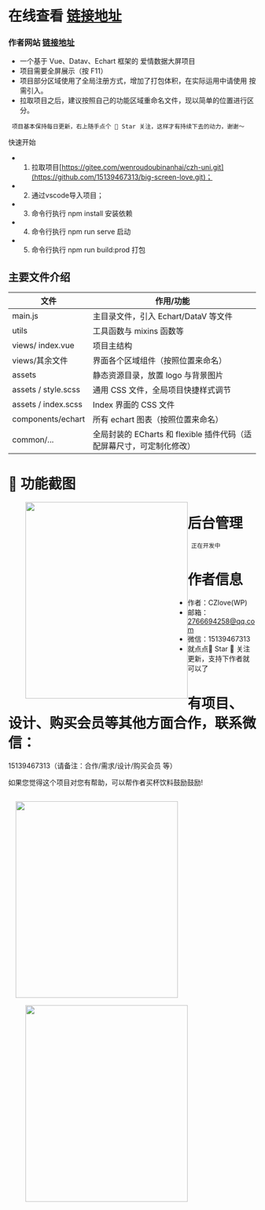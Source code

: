 # 在线查看 [链接地址](https://znunwm.top/loveplus/bigscreen/index.html)

### 作者网站 [链接地址](https://znunwm.top)

- 一个基于 Vue、Datav、Echart 框架的 爱情数据大屏项目
- 项目需要全屏展示（按 F11）
- 项目部分区域使用了全局注册方式，增加了打包体积，在实际运用中请使用 按需引入。
- 拉取项目之后，建议按照自己的功能区域重命名文件，现以简单的位置进行区分。



```
 项目基本保持每日更新，右上随手点个 🌟 Star 关注，这样才有持续下去的动力，谢谢～

```

快速开始

- 1. 拉取项目[https://gitee.com/wenroudoubinanhai/czh-uni.git](https://github.com/15139467313/big-screen-love.git)；
- 2. 通过vscode导入项目；
- 3. 命令行执行 npm install 安装依赖
- 4. 命令行执行 npm run serve 启动
- 5. 命令行执行 npm run  build:prod 打包




## 主要文件介绍

| 文件                | 作用/功能                                                              |
| ------------------- | --------------------------------------------------------------------- |
| main.js             | 主目录文件，引入 Echart/DataV 等文件                                    |
| utils               | 工具函数与 mixins 函数等                                                |
| views/ index.vue    | 项目主结构                                                             |
| views/其余文件       | 界面各个区域组件（按照位置来命名）                                       |
| assets              | 静态资源目录，放置 logo 与背景图片                                       |
| assets / style.scss | 通用 CSS 文件，全局项目快捷样式调节                                      |
| assets / index.scss | Index 界面的 CSS 文件                                                  |
| components/echart   | 所有 echart 图表（按照位置来命名）                                      |
| common/...          | 全局封装的 ECharts 和 flexible 插件代码（适配屏幕尺寸，可定制化修改）     |


# 📃 功能截图
<img src="https://znunwm.top/loveplus/WechatIMG18.jpg" width = "330" height="400" style="float:left; margin-left: 35px;"/>

# 后台管理
```
 正在开发中

```


# 作者信息
- 作者：CZlove(WP)
- 邮箱：2766694258@qq.com
- 微信：15139467313
- 就点点🌟 Star 🌟 关注更新，支持下作者就可以了
# 有项目、设计、购买会员等其他方面合作，联系微信：
15139467313（请备注：合作/需求/设计/购买会员 等）


如果您觉得这个项目对您有帮助，可以帮作者买杯饮料鼓励鼓励!



<img src="https://znunwm.top/upload/2023/04/%E5%BE%AE%E4%BF%A1%E5%9B%BE%E7%89%87_20230402163414.jpg" width = "330" height="400" style="float:left; margin: 15px;"/>
<img src="https://znunwm.top/upload/2023/04/%E5%BE%AE%E4%BF%A1%E5%9B%BE%E7%89%87_20230402161550.jpg" width = "330" height="400" style="float:left; margin-left: 35px;"/>

